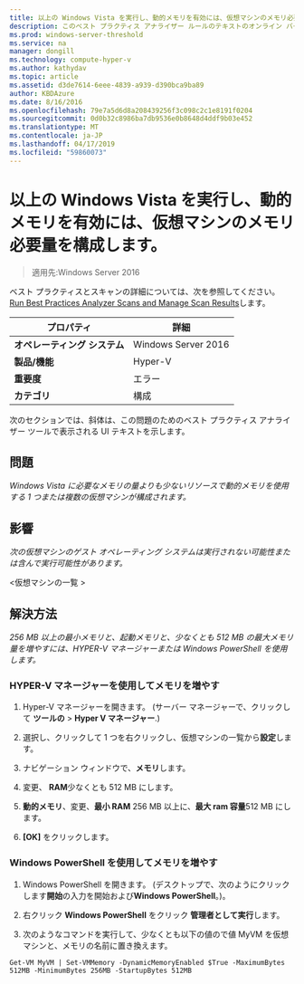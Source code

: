 ```yaml
---
title: 以上の Windows Vista を実行し、動的メモリを有効には、仮想マシンのメモリ必要量を構成します。
description: このベスト プラクティス アナライザー ルールのテキストのオンライン バージョン。
ms.prod: windows-server-threshold
ms.service: na
manager: dongill
ms.technology: compute-hyper-v
ms.author: kathydav
ms.topic: article
ms.assetid: d3de7614-6eee-4839-a939-d390bca9ba89
author: KBDAzure
ms.date: 8/16/2016
ms.openlocfilehash: 79e7a5d6d8a208439256f3c098c2c1e8191f0204
ms.sourcegitcommit: 0d0b32c8986ba7db9536e0b8648d4ddf9b03e452
ms.translationtype: MT
ms.contentlocale: ja-JP
ms.lasthandoff: 04/17/2019
ms.locfileid: "59860073"
---
```

# <a name="configure-at-least-the-required-amount-of-memory-for-a-virtual-machine-running-windows-vista-and-enabled-for-dynamic-memory"></a>以上の Windows Vista を実行し、動的メモリを有効には、仮想マシンのメモリ必要量を構成します。

>適用先:Windows Server 2016

ベスト プラクティスとスキャンの詳細については、次を参照してください。 [Run Best Practices Analyzer Scans and Manage Scan Results](https://go.microsoft.com/fwlink/p/?LinkID=223177)します。  
  
|プロパティ|詳細|  
|-|-|  
|**オペレーティング システム**|Windows Server 2016|  
|**製品/機能**|Hyper-V|  
|**重要度**|エラー|  
|**カテゴリ**|構成|  
  
次のセクションでは、斜体は、この問題のためのベスト プラクティス アナライザー ツールで表示される UI テキストを示します。  
  
## <a name="issue"></a>問題  
*Windows Vista に必要なメモリの量よりも少ないリソースで動的メモリを使用する 1 つまたは複数の仮想マシンが構成されます。*  
  
## <a name="impact"></a>影響  
*次の仮想マシンのゲスト オペレーティング システムは実行されない可能性または含んで実行可能性があります。*  
  
\<仮想マシンの一覧 >  
  
## <a name="resolution"></a>解決方法  
*256 MB 以上の最小メモリと、起動メモリと、少なくとも 512 MB の最大メモリ量を増やすには、HYPER-V マネージャーまたは Windows PowerShell を使用します。*  
  
### <a name="increase-memory-using-hyper-v-manager"></a>HYPER-V マネージャーを使用してメモリを増やす  
  
1.  Hyper-V マネージャーを開きます。 (サーバー マネージャーで、クリックして **ツールの** > **Hyper V マネージャー**.)  
  
2.  選択し、クリックして 1 つを右クリックし、仮想マシンの一覧から**設定**します。  
  
3.  ナビゲーション ウィンドウで、**メモリ**します。  
  
4.  変更、 **RAM**少なくとも 512 MB にします。  
  
5.  **動的メモリ**、変更、**最小 RAM** 256 MB 以上に、**最大 ram 容量**512 MB にします。  
  
6.  **[OK]** をクリックします。  
  
### <a name="increase-memory-using-windows-powershell"></a>Windows PowerShell を使用してメモリを増やす  
  
1.  Windows PowerShell を開きます。 (デスクトップで、次のようにクリックします**開始**の入力を開始および**Windows PowerShell**。)。  
  
2.  右クリック **Windows PowerShell**  をクリック **管理者として実行**します。  
  
3.  次のようなコマンドを実行して、少なくとも以下の値ので値 MyVM を仮想マシンと、メモリの名前に置き換えます。  
  
```  
Get-VM MyVM | Set-VMMemory -DynamicMemoryEnabled $True -MaximumBytes 512MB -MinimumBytes 256MB -StartupBytes 512MB  
```  
  


